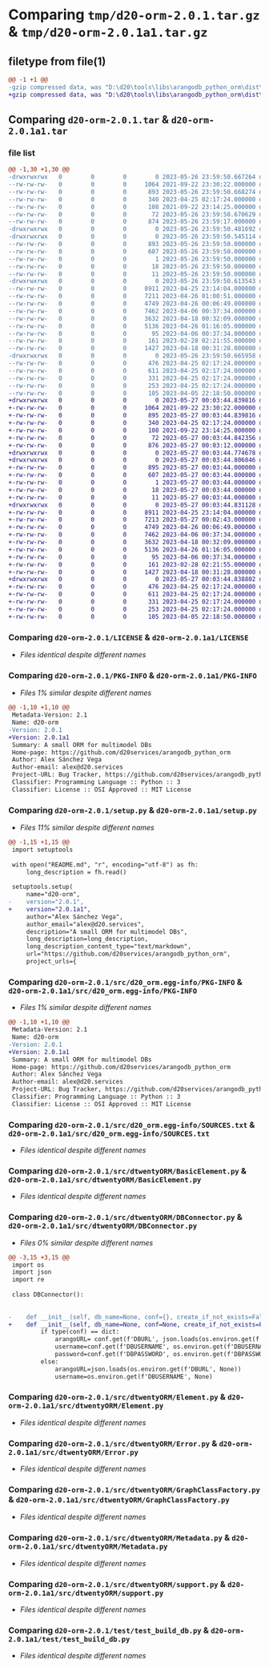 # Comparing `tmp/d20-orm-2.0.1.tar.gz` & `tmp/d20-orm-2.0.1a1.tar.gz`

## filetype from file(1)

```diff
@@ -1 +1 @@
-gzip compressed data, was "D:\d20\tools\libs\arangodb_python_orm\dist\.tmp-rilemvnz\d20-orm-2.0.1.tar", last modified: Fri May 26 23:59:50 2023, max compression
+gzip compressed data, was "D:\d20\tools\libs\arangodb_python_orm\dist\.tmp-0hfmkq5_\d20-orm-2.0.1a1.tar", last modified: Sat May 27 00:03:44 2023, max compression
```

## Comparing `d20-orm-2.0.1.tar` & `d20-orm-2.0.1a1.tar`

### file list

```diff
@@ -1,30 +1,30 @@
-drwxrwxrwx   0        0        0        0 2023-05-26 23:59:50.667264 d20-orm-2.0.1/
--rw-rw-rw-   0        0        0     1064 2021-09-22 23:30:22.000000 d20-orm-2.0.1/LICENSE
--rw-rw-rw-   0        0        0      893 2023-05-26 23:59:50.668274 d20-orm-2.0.1/PKG-INFO
--rw-rw-rw-   0        0        0      340 2023-04-25 02:17:24.000000 d20-orm-2.0.1/README.md
--rw-rw-rw-   0        0        0      108 2021-09-22 23:14:25.000000 d20-orm-2.0.1/pyproject.toml
--rw-rw-rw-   0        0        0       72 2023-05-26 23:59:50.670629 d20-orm-2.0.1/setup.cfg
--rw-rw-rw-   0        0        0      874 2023-05-26 23:59:17.000000 d20-orm-2.0.1/setup.py
-drwxrwxrwx   0        0        0        0 2023-05-26 23:59:50.481692 d20-orm-2.0.1/src/
-drwxrwxrwx   0        0        0        0 2023-05-26 23:59:50.545114 d20-orm-2.0.1/src/d20_orm.egg-info/
--rw-rw-rw-   0        0        0      893 2023-05-26 23:59:50.000000 d20-orm-2.0.1/src/d20_orm.egg-info/PKG-INFO
--rw-rw-rw-   0        0        0      607 2023-05-26 23:59:50.000000 d20-orm-2.0.1/src/d20_orm.egg-info/SOURCES.txt
--rw-rw-rw-   0        0        0        1 2023-05-26 23:59:50.000000 d20-orm-2.0.1/src/d20_orm.egg-info/dependency_links.txt
--rw-rw-rw-   0        0        0       18 2023-05-26 23:59:50.000000 d20-orm-2.0.1/src/d20_orm.egg-info/requires.txt
--rw-rw-rw-   0        0        0       11 2023-05-26 23:59:50.000000 d20-orm-2.0.1/src/d20_orm.egg-info/top_level.txt
-drwxrwxrwx   0        0        0        0 2023-05-26 23:59:50.613543 d20-orm-2.0.1/src/dtwentyORM/
--rw-rw-rw-   0        0        0     8911 2023-04-25 23:14:04.000000 d20-orm-2.0.1/src/dtwentyORM/BasicElement.py
--rw-rw-rw-   0        0        0     7211 2023-04-26 01:00:51.000000 d20-orm-2.0.1/src/dtwentyORM/DBConnector.py
--rw-rw-rw-   0        0        0     4749 2023-04-26 00:06:49.000000 d20-orm-2.0.1/src/dtwentyORM/Element.py
--rw-rw-rw-   0        0        0     7462 2023-04-06 00:37:34.000000 d20-orm-2.0.1/src/dtwentyORM/Error.py
--rw-rw-rw-   0        0        0     3632 2023-04-18 00:32:09.000000 d20-orm-2.0.1/src/dtwentyORM/GraphClassFactory.py
--rw-rw-rw-   0        0        0     5136 2023-04-26 01:16:05.000000 d20-orm-2.0.1/src/dtwentyORM/Metadata.py
--rw-rw-rw-   0        0        0       95 2023-04-06 00:37:34.000000 d20-orm-2.0.1/src/dtwentyORM/__init__.py
--rw-rw-rw-   0        0        0      161 2023-02-28 02:21:55.000000 d20-orm-2.0.1/src/dtwentyORM/__version__.py
--rw-rw-rw-   0        0        0     1427 2023-04-18 00:31:28.000000 d20-orm-2.0.1/src/dtwentyORM/support.py
-drwxrwxrwx   0        0        0        0 2023-05-26 23:59:50.665958 d20-orm-2.0.1/test/
--rw-rw-rw-   0        0        0      476 2023-04-25 02:17:24.000000 d20-orm-2.0.1/test/test_basic_element_test.py
--rw-rw-rw-   0        0        0      611 2023-04-25 02:17:24.000000 d20-orm-2.0.1/test/test_build_db.py
--rw-rw-rw-   0        0        0      331 2023-04-25 02:17:24.000000 d20-orm-2.0.1/test/test_crud_collection.py
--rw-rw-rw-   0        0        0      253 2023-04-25 02:17:24.000000 d20-orm-2.0.1/test/test_metadata.py
--rw-rw-rw-   0        0        0      105 2023-04-05 22:18:50.000000 d20-orm-2.0.1/test/test_params.py
+drwxrwxrwx   0        0        0        0 2023-05-27 00:03:44.839816 d20-orm-2.0.1a1/
+-rw-rw-rw-   0        0        0     1064 2021-09-22 23:30:22.000000 d20-orm-2.0.1a1/LICENSE
+-rw-rw-rw-   0        0        0      895 2023-05-27 00:03:44.839816 d20-orm-2.0.1a1/PKG-INFO
+-rw-rw-rw-   0        0        0      340 2023-04-25 02:17:24.000000 d20-orm-2.0.1a1/README.md
+-rw-rw-rw-   0        0        0      108 2021-09-22 23:14:25.000000 d20-orm-2.0.1a1/pyproject.toml
+-rw-rw-rw-   0        0        0       72 2023-05-27 00:03:44.842356 d20-orm-2.0.1a1/setup.cfg
+-rw-rw-rw-   0        0        0      876 2023-05-27 00:03:12.000000 d20-orm-2.0.1a1/setup.py
+drwxrwxrwx   0        0        0        0 2023-05-27 00:03:44.774678 d20-orm-2.0.1a1/src/
+drwxrwxrwx   0        0        0        0 2023-05-27 00:03:44.806846 d20-orm-2.0.1a1/src/d20_orm.egg-info/
+-rw-rw-rw-   0        0        0      895 2023-05-27 00:03:44.000000 d20-orm-2.0.1a1/src/d20_orm.egg-info/PKG-INFO
+-rw-rw-rw-   0        0        0      607 2023-05-27 00:03:44.000000 d20-orm-2.0.1a1/src/d20_orm.egg-info/SOURCES.txt
+-rw-rw-rw-   0        0        0        1 2023-05-27 00:03:44.000000 d20-orm-2.0.1a1/src/d20_orm.egg-info/dependency_links.txt
+-rw-rw-rw-   0        0        0       18 2023-05-27 00:03:44.000000 d20-orm-2.0.1a1/src/d20_orm.egg-info/requires.txt
+-rw-rw-rw-   0        0        0       11 2023-05-27 00:03:44.000000 d20-orm-2.0.1a1/src/d20_orm.egg-info/top_level.txt
+drwxrwxrwx   0        0        0        0 2023-05-27 00:03:44.831128 d20-orm-2.0.1a1/src/dtwentyORM/
+-rw-rw-rw-   0        0        0     8911 2023-04-25 23:14:04.000000 d20-orm-2.0.1a1/src/dtwentyORM/BasicElement.py
+-rw-rw-rw-   0        0        0     7213 2023-05-27 00:02:43.000000 d20-orm-2.0.1a1/src/dtwentyORM/DBConnector.py
+-rw-rw-rw-   0        0        0     4749 2023-04-26 00:06:49.000000 d20-orm-2.0.1a1/src/dtwentyORM/Element.py
+-rw-rw-rw-   0        0        0     7462 2023-04-06 00:37:34.000000 d20-orm-2.0.1a1/src/dtwentyORM/Error.py
+-rw-rw-rw-   0        0        0     3632 2023-04-18 00:32:09.000000 d20-orm-2.0.1a1/src/dtwentyORM/GraphClassFactory.py
+-rw-rw-rw-   0        0        0     5136 2023-04-26 01:16:05.000000 d20-orm-2.0.1a1/src/dtwentyORM/Metadata.py
+-rw-rw-rw-   0        0        0       95 2023-04-06 00:37:34.000000 d20-orm-2.0.1a1/src/dtwentyORM/__init__.py
+-rw-rw-rw-   0        0        0      161 2023-02-28 02:21:55.000000 d20-orm-2.0.1a1/src/dtwentyORM/__version__.py
+-rw-rw-rw-   0        0        0     1427 2023-04-18 00:31:28.000000 d20-orm-2.0.1a1/src/dtwentyORM/support.py
+drwxrwxrwx   0        0        0        0 2023-05-27 00:03:44.838802 d20-orm-2.0.1a1/test/
+-rw-rw-rw-   0        0        0      476 2023-04-25 02:17:24.000000 d20-orm-2.0.1a1/test/test_basic_element_test.py
+-rw-rw-rw-   0        0        0      611 2023-04-25 02:17:24.000000 d20-orm-2.0.1a1/test/test_build_db.py
+-rw-rw-rw-   0        0        0      331 2023-04-25 02:17:24.000000 d20-orm-2.0.1a1/test/test_crud_collection.py
+-rw-rw-rw-   0        0        0      253 2023-04-25 02:17:24.000000 d20-orm-2.0.1a1/test/test_metadata.py
+-rw-rw-rw-   0        0        0      105 2023-04-05 22:18:50.000000 d20-orm-2.0.1a1/test/test_params.py
```

### Comparing `d20-orm-2.0.1/LICENSE` & `d20-orm-2.0.1a1/LICENSE`

 * *Files identical despite different names*

### Comparing `d20-orm-2.0.1/PKG-INFO` & `d20-orm-2.0.1a1/PKG-INFO`

 * *Files 1% similar despite different names*

```diff
@@ -1,10 +1,10 @@
 Metadata-Version: 2.1
 Name: d20-orm
-Version: 2.0.1
+Version: 2.0.1a1
 Summary: A small ORM for multimodel DBs
 Home-page: https://github.com/d20services/arangodb_python_orm
 Author: Alex Sánchez Vega
 Author-email: alex@d20.services
 Project-URL: Bug Tracker, https://github.com/d20services/arangodb_python_orm/issues
 Classifier: Programming Language :: Python :: 3
 Classifier: License :: OSI Approved :: MIT License
```

### Comparing `d20-orm-2.0.1/setup.py` & `d20-orm-2.0.1a1/setup.py`

 * *Files 11% similar despite different names*

```diff
@@ -1,15 +1,15 @@
 import setuptools
 
 with open("README.md", "r", encoding="utf-8") as fh:
     long_description = fh.read()
 
 setuptools.setup(
     name="d20-orm",
-    version="2.0.1",
+    version="2.0.1a1",
     author="Alex Sánchez Vega",
     author_email="alex@d20.services",
     description="A small ORM for multimodel DBs",
     long_description=long_description,
     long_description_content_type="text/markdown",
     url="https://github.com/d20services/arangodb_python_orm",
     project_urls={
```

### Comparing `d20-orm-2.0.1/src/d20_orm.egg-info/PKG-INFO` & `d20-orm-2.0.1a1/src/d20_orm.egg-info/PKG-INFO`

 * *Files 1% similar despite different names*

```diff
@@ -1,10 +1,10 @@
 Metadata-Version: 2.1
 Name: d20-orm
-Version: 2.0.1
+Version: 2.0.1a1
 Summary: A small ORM for multimodel DBs
 Home-page: https://github.com/d20services/arangodb_python_orm
 Author: Alex Sánchez Vega
 Author-email: alex@d20.services
 Project-URL: Bug Tracker, https://github.com/d20services/arangodb_python_orm/issues
 Classifier: Programming Language :: Python :: 3
 Classifier: License :: OSI Approved :: MIT License
```

### Comparing `d20-orm-2.0.1/src/d20_orm.egg-info/SOURCES.txt` & `d20-orm-2.0.1a1/src/d20_orm.egg-info/SOURCES.txt`

 * *Files identical despite different names*

### Comparing `d20-orm-2.0.1/src/dtwentyORM/BasicElement.py` & `d20-orm-2.0.1a1/src/dtwentyORM/BasicElement.py`

 * *Files identical despite different names*

### Comparing `d20-orm-2.0.1/src/dtwentyORM/DBConnector.py` & `d20-orm-2.0.1a1/src/dtwentyORM/DBConnector.py`

 * *Files 0% similar despite different names*

```diff
@@ -3,15 +3,15 @@
 import os
 import json
 import re
 
 class DBConnector():
 
 
-    def __init__(self, db_name=None, conf={}, create_if_not_exists=False):
+    def __init__(self, db_name=None, conf=None, create_if_not_exists=False):
         if type(conf) == dict:
             arangoURL= conf.get(f'DBURL', json.loads(os.environ.get(f'DBURL', None)))
             username=conf.get(f'DBUSERNAME', os.environ.get(f'DBUSERNAME',  None))
             password=conf.get(f'DBPASSWORD', os.environ.get(f'DBPASSWORD', None))
         else:
             arangoURL=json.loads(os.environ.get(f'DBURL', None))
             username=os.environ.get(f'DBUSERNAME', None)
```

### Comparing `d20-orm-2.0.1/src/dtwentyORM/Element.py` & `d20-orm-2.0.1a1/src/dtwentyORM/Element.py`

 * *Files identical despite different names*

### Comparing `d20-orm-2.0.1/src/dtwentyORM/Error.py` & `d20-orm-2.0.1a1/src/dtwentyORM/Error.py`

 * *Files identical despite different names*

### Comparing `d20-orm-2.0.1/src/dtwentyORM/GraphClassFactory.py` & `d20-orm-2.0.1a1/src/dtwentyORM/GraphClassFactory.py`

 * *Files identical despite different names*

### Comparing `d20-orm-2.0.1/src/dtwentyORM/Metadata.py` & `d20-orm-2.0.1a1/src/dtwentyORM/Metadata.py`

 * *Files identical despite different names*

### Comparing `d20-orm-2.0.1/src/dtwentyORM/support.py` & `d20-orm-2.0.1a1/src/dtwentyORM/support.py`

 * *Files identical despite different names*

### Comparing `d20-orm-2.0.1/test/test_build_db.py` & `d20-orm-2.0.1a1/test/test_build_db.py`

 * *Files identical despite different names*

